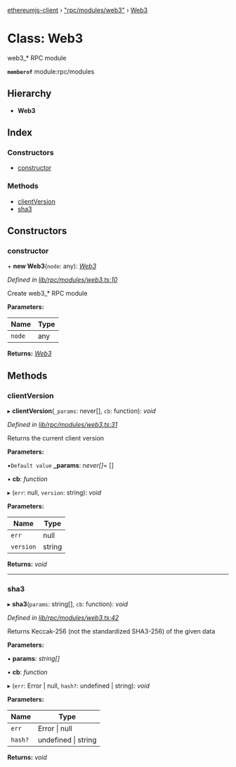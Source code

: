 [ethereumjs-client](../README.md) › ["rpc/modules/web3"](../modules/_rpc_modules_web3_.md) › [Web3](_rpc_modules_web3_.web3.md)

# Class: Web3

web3\_\* RPC module

**`memberof`** module:rpc/modules

## Hierarchy

- **Web3**

## Index

### Constructors

- [constructor](_rpc_modules_web3_.web3.md#constructor)

### Methods

- [clientVersion](_rpc_modules_web3_.web3.md#clientversion)
- [sha3](_rpc_modules_web3_.web3.md#sha3)

## Constructors

### constructor

\+ **new Web3**(`node`: any): _[Web3](_rpc_modules_web3_.web3.md)_

_Defined in [lib/rpc/modules/web3.ts:10](https://github.com/ethereumjs/ethereumjs-client/blob/master/lib/rpc/modules/web3.ts#L10)_

Create web3\_\* RPC module

**Parameters:**

| Name   | Type |
| ------ | ---- |
| `node` | any  |

**Returns:** _[Web3](_rpc_modules_web3_.web3.md)_

## Methods

### clientVersion

▸ **clientVersion**(`_params`: never[], `cb`: function): _void_

_Defined in [lib/rpc/modules/web3.ts:31](https://github.com/ethereumjs/ethereumjs-client/blob/master/lib/rpc/modules/web3.ts#L31)_

Returns the current client version

**Parameters:**

▪`Default value` **\_params**: _never[]_= []

▪ **cb**: _function_

▸ (`err`: null, `version`: string): _void_

**Parameters:**

| Name      | Type   |
| --------- | ------ |
| `err`     | null   |
| `version` | string |

**Returns:** _void_

---

### sha3

▸ **sha3**(`params`: string[], `cb`: function): _void_

_Defined in [lib/rpc/modules/web3.ts:42](https://github.com/ethereumjs/ethereumjs-client/blob/master/lib/rpc/modules/web3.ts#L42)_

Returns Keccak-256 (not the standardized SHA3-256) of the given data

**Parameters:**

▪ **params**: _string[]_

▪ **cb**: _function_

▸ (`err`: Error | null, `hash?`: undefined | string): _void_

**Parameters:**

| Name    | Type                    |
| ------- | ----------------------- |
| `err`   | Error &#124; null       |
| `hash?` | undefined &#124; string |

**Returns:** _void_
